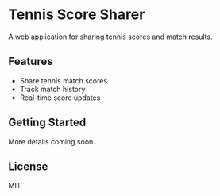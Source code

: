 # Tennis Score Sharer

A web application for sharing tennis scores and match results.

## Features

- Share tennis match scores
- Track match history
- Real-time score updates

## Getting Started

More details coming soon...

## License

MIT 